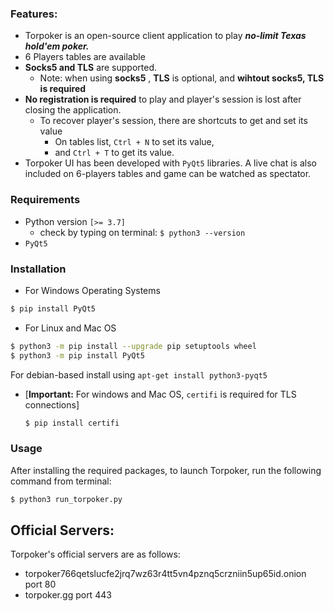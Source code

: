 ### Features:
- Torpoker is an open-source client application to play **_no-limit Texas hold'em poker._**
- 6 Players tables are available
- **Socks5 and TLS** are supported.
    - Note: when using **socks5** , **TLS** is optional, and **wihtout socks5, TLS is required**
- **No registration is required** to play and player's session is lost after closing the application.
    -  To recover player's session, there are shortcuts to get and set its value
        -  On tables list, `Ctrl + N` to set its value,
        -  and `Ctrl + T` to get its value.
-  Torpoker UI has been developed with `PyQt5` libraries. A live chat is also included on 6-players tables and game can be watched as spectator.

### Requirements
- Python version `[>= 3.7]`
    - check by typing on terminal:
        `$ python3 --version`
- `PyQt5`

### Installation
 * For Windows Operating Systems
 ```bat
 $ pip install PyQt5
 ```
 * For Linux and Mac OS
```sh
$ python3 -m pip install --upgrade pip setuptools wheel
$ python3 -m pip install PyQt5
```
For debian-based install using `apt-get install python3-pyqt5`
- [**Important:** For windows and Mac OS, `certifi` is required for TLS connections]
    ```sh
    $ pip install certifi
    ```

### Usage
After installing the required packages, to launch Torpoker, run the following command from terminal:
```sh
$ python3 run_torpoker.py
```

## Official Servers:
Torpoker's official servers are as follows:
- torpoker766qetslucfe2jrq7wz63r4tt5vn4pznq5crzniin5up65id.onion port 80
- torpoker.gg port 443
